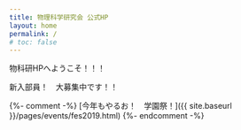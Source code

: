 ```yaml
---
title: 物理科学研究会 公式HP
layout: home
permalink: /
# toc: false
---
```


物科研HPへようこそ！！！

新入部員！　大募集中です！！

{%- comment -%}
[今年もやるお！　学園祭！]({{ site.baseurl }}/pages/events/fes2019.html)
{%- endcomment -%}